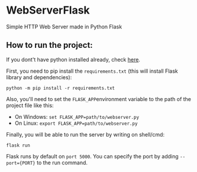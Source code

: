 # WebServerFlask
Simple HTTP Web Server made in Python Flask

## How to run the project:

If you dont't have python installed already, check [here](https://www.python.org/downloads/).

First, you need to pip install the `requirements.txt` (this will install Flask library and dependencies):

```
python -m pip install -r requirements.txt
```

Also, you'll need to set the `FLASK_APP`environment variable to the path of the project file like this:
- On Windows: `set FLASK_APP=path/to/webserver.py`
- On Linux: `export FLASK_APP=path/to/webserver.py`

Finally, you will be able to run the server by writing on shell/cmd: 
```
flask run
```
Flask runs by default on `port 5000`. You can specify the port by adding `--port={PORT}` to the run command.
